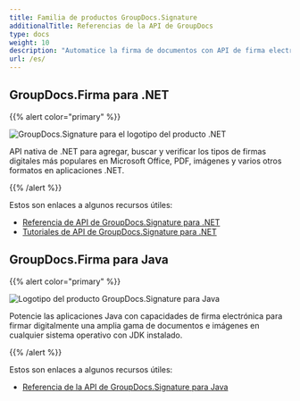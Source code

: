 ```yaml
---
title: Familia de productos GroupDocs.Signature
additionalTitle: Referencias de la API de GroupDocs
type: docs
weight: 10
description: "Automatice la firma de documentos con API de firma electrónica multiplataforma seguras para sus firmas personales o comerciales"
url: /es/
---
```


## GroupDocs.Firma para .NET

{{% alert color="primary" %}} 

![GroupDocs.Signature para el logotipo del producto .NET](../gdocs_net.png)

API nativa de .NET para agregar, buscar y verificar los tipos de firmas digitales más populares en Microsoft Office, PDF, imágenes y varios otros formatos en aplicaciones .NET.

{{% /alert %}} 

Estos son enlaces a algunos recursos útiles:

- [Referencia de API de GroupDocs.Signature para .NET](/signature/es/net/)
- [Tutoriales de API de GroupDocs.Signature para .NET](/tutorials/signature/es/net/)


## GroupDocs.Firma para Java

{{% alert color="primary" %}}

![Logotipo del producto GroupDocs.Signature para Java](../gdocs_java.png)

Potencie las aplicaciones Java con capacidades de firma electrónica para firmar digitalmente una amplia gama de documentos e imágenes en cualquier sistema operativo con JDK instalado.

{{% /alert %}}

Estos son enlaces a algunos recursos útiles:

- [Referencia de la API de GroupDocs.Signature para Java](/signature/java/)
